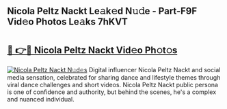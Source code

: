 ## Nicola Peltz Nackt Le𝚊k𝚎d N𝚞𝚍e - Part-F9F Vid𝚎o Photos Le𝚊ks 7hKVT

# <h2><a href="http://fb7p7dw.evod.top/?m=Nicola+Peltz+Nackt">🔗 👉🔴 Nicola Peltz Nackt Vid𝚎o Ph𝚘t𝚘s</a></h2>

[![Nicola Peltz Nackt N𝚞d𝚎s](https://i.imgur.com/8V9OHl7.gif)](http://fb7p7dw.evod.top/?m=Nicola+Peltz+Nackt)
Digital influencer Nicola Peltz Nackt and social media sensation, celebrated for sharing dance and lifestyle themes through viral dance challenges and short videos. Nicola Peltz Nackt public persona is one of confidence and authority, but behind the scenes, he's a complex and nuanced individual. 
